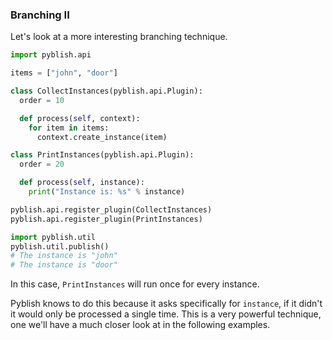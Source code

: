 ### Branching II

Let's look at a more interesting branching technique.

```python
import pyblish.api

items = ["john", "door"]

class CollectInstances(pyblish.api.Plugin):
  order = 10

  def process(self, context):
    for item in items:
      context.create_instance(item)

class PrintInstances(pyblish.api.Plugin):
  order = 20

  def process(self, instance):
    print("Instance is: %s" % instance)

pyblish.api.register_plugin(CollectInstances)
pyblish.api.register_plugin(PrintInstances)

import pyblish.util
pyblish.util.publish()
# The instance is "john"
# The instance is "door"
```

In this case, `PrintInstances` will run once for every instance.

Pyblish knows to do this because it asks specifically for `instance`, if it didn't it would only be processed a single time. This is a very powerful technique, one we'll have a much closer look at in the following examples.
